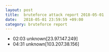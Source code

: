 ```yaml
---
layout: post
title:  bruteforce attack report 2018-05-01
date:   2018-05-01 23:59:59 +09:00
category: bruteforce report
---
```


* 02:03 unknown[23.97.147.249]
* 04:31 unknown[103.207.38.156]
